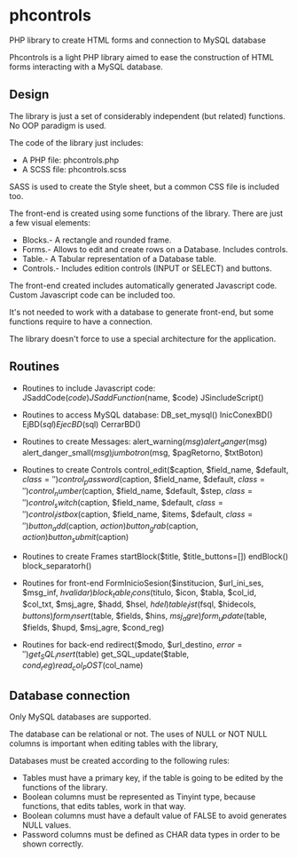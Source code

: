 # phcontrols

PHP library to create HTML forms and connection to MySQL database

Phcontrols is a light PHP library aimed to ease the construction of HTML forms interacting with a MySQL database.

## Design

The library is just a set of considerably independent (but related) functions. No OOP paradigm is used.

The code of the library just includes:
- A PHP file: phcontrols.php
- A SCSS file: phcontrols.scss

SASS is used to create the Style sheet, but a common CSS file is included too.
 
The front-end is created using some functions of the library. There are just a few visual elements:

- Blocks.- A rectangle and rounded frame.
- Forms.- Allows to edit and create rows on a Database. Includes controls.
- Table.- A Tabular representation of a Database table.
- Controls.- Includes edition controls (INPUT or SELECT) and buttons.

The front-end created includes automatically generated Javascript code. Custom Javascript code can be included too.

It's not needed to work with a database to generate front-end, but some functions require to have a connection.

The library doesn't force to use a special architecture for the application.

## Routines

* Routines to include Javascript code:
JSaddCode($code)
JSaddFunction($name, $code)
JSincludeScript()

* Routines to access MySQL database:
DB_set_mysql()
InicConexBD()
EjBD($sql)
EjecBD($sql)
CerrarBD()

* Routines to create Messages:
alert_warning($msg)
alert_danger($msg)
alert_danger_small($msg)
jumbotron($msg, $pagRetorno, $txtBoton)

* Routines to create Controls
control_edit($caption, $field_name, $default, $class='')
control_password($caption, $field_name, $default, $class='')
control_number($caption, $field_name, $default, $step, $class='')
control_switch($caption, $field_name, $default, $class='')
control_listbox($caption, $field_name, $items, $default, $class='')
button_add($caption, $action)
button_grab($caption, $action)
button_submit($caption)

* Routines to create Frames
startBlock($title, $title_buttons=[])
endBlock()
block_separatorh()

* Routines for front-end
FormInicioSesion($institucion, $url_ini_ses, $msg_inf, $hvalidar)
block_table_icons($titulo, $icon, $tabla, $col_id, $col_txt, $msj_agre, $hadd, $hsel, $hdel)
table_list($fsql, $hidecols, $buttons)
form_insert($table, $fields, $hins, $msj_agre)
form_update($table, $fields, $hupd, $msj_agre, $cond_reg)

* Routines for back-end
redirect($modo, $url_destino, $error='')
get_SQL_insert($table)
get_SQL_update($table, $cond_reg)
read_col_POST($col_name)

## Database connection

Only MySQL databases are supported. 

The database can be relational or not. The uses of NULL or NOT NULL columns is important when editing tables with the library,

Databases must be created according to the following rules:

 - Tables must have a primary key, if the table is going to be edited by the functions of the library.
 - Boolean columns must be represented as Tinyint type, because functions, that edits tables, work in that way.
 - Boolean columns must have a default value of FALSE to avoid generates NULL values.
 - Password columns must be defined as CHAR data types in order to be shown correctly.

